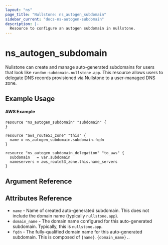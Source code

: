 ```yaml
---
layout: "ns"
page_title: "Nullstone: ns_autogen_subdomain"
sidebar_current: "docs-ns-autogen-subdomain"
description: |-
  Resource to configure an autogen subdomain in nullstone.
---
```


# ns_autogen_subdomain

Nullstone can create and manage auto-generated subdomains for users that look like `random-subdomain.nullstone.app`.
This resource allows users to delegate DNS records provisioned via Nullstone to a user-managed DNS zone.

## Example Usage

#### AWS Example

```hcl
resource "ns_autogen_subdomain" "subdomain" {
}

resource "aws_route53_zone" "this" {
  name = ns_autogen_subdomain.subdomain.fqdn
}

resource "ns_autogen_subdomain_delegation" "to_aws" {
  subdomain   = var.subdomain
  nameservers = aws_route53_zone.this.name_servers
}
```

## Argument Reference

## Attributes Reference

- `name` - Name of created auto-generated subdomain. This does not include the domain name (typically `nullstone.app`).
- `domain_name` - The domain name configured for this auto-generated subdomain. Typically, this is `nullstone.app`.
- `fqdn` - The fully-qualified domain name for this auto-generated subdomain. This is composed of `{name}.{domain_name}.`.
